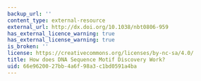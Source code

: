 ```yaml
---
backup_url: ''
content_type: external-resource
external_url: http://dx.doi.org/10.1038/nbt0806-959
has_external_licence_warning: true
has_external_license_warning: true
is_broken: ''
license: https://creativecommons.org/licenses/by-nc-sa/4.0/
title: How does DNA Sequence Motif Discovery Work?
uid: 66e96200-27bb-4a6f-98a3-c1bd0591a4ba
---
```

